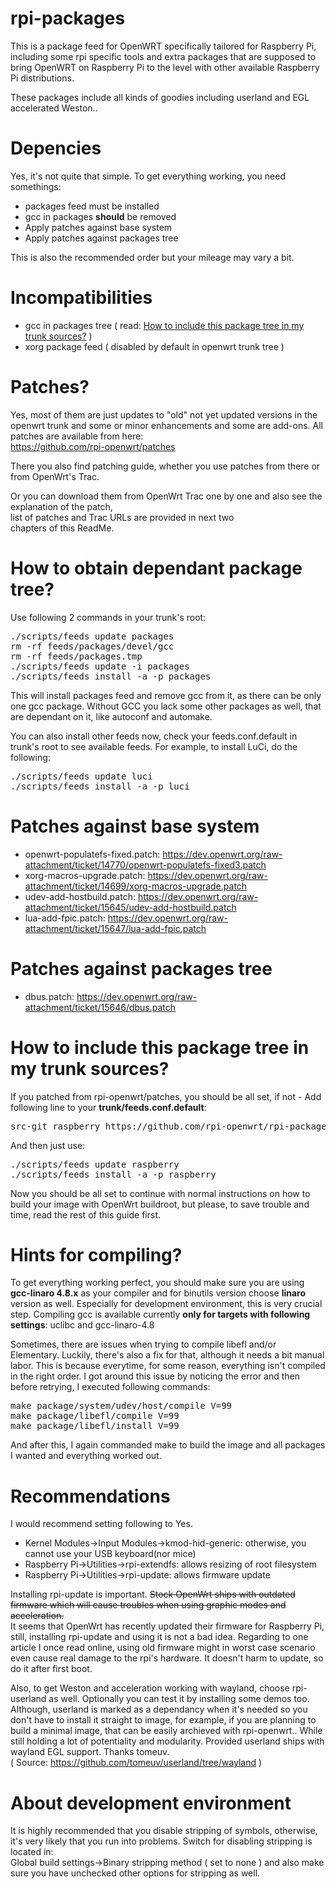 rpi-packages
============

This is a package feed for OpenWRT specifically tailored for Raspberry Pi, including some rpi specific tools and extra packages that are supposed to bring OpenWRT on Raspberry Pi to the level with other available Raspberry Pi distributions.

These packages include all kinds of goodies including userland and EGL accelerated Weston..

Depencies
=========
Yes, it's not quite that simple. To get everything working, you need somethings:<br/>
 * packages feed must be installed<br/>
 * gcc in packages <b>should</b> be removed<br/>
 * Apply patches against base system<br/>
 * Apply patches against packages tree<br />

This is also the recommended order but your mileage may vary a bit.

Incompatibilities
=================
 * gcc in packages tree ( read: <a href="#how-to-include-this-package-tree-in-my-trunk-sources">How to include this package tree in my trunk sources?</a> )<br/>
 * xorg package feed ( disabled by default in openwrt trunk tree )<br/>

Patches?
========
Yes, most of them are just updates to "old" not yet updated versions in the openwrt trunk and some or minor enhancements and some are add-ons. All patches are available from here:<br/>
https://github.com/rpi-openwrt/patches<br/>

There you also find patching guide, whether you use patches from there or from OpenWrt's Trac.

Or you can download them from OpenWrt Trac one by one and also see the explanation of the patch,<br/>
list of patches and Trac URLs are provided in next two<br/>
chapters of this ReadMe.<br/>

How to obtain dependant package tree?
=====================================
Use following 2 commands in your trunk's root:<br/>
<pre>
./scripts/feeds update packages
rm -rf feeds/packages/devel/gcc
rm -rf feeds/packages.tmp
./scripts/feeds update -i packages
./scripts/feeds install -a -p packages
</pre>

This will install packages feed and remove gcc from it, as there can be only one gcc package.
Without GCC you lack some other packages as well, that are dependant on it, like autoconf and automake.

You can also install other feeds now, check your feeds.conf.default in trunk's root to see available feeds.
For example, to install LuCi, do the following:
<pre>
./scripts/feeds update luci
./scripts/feeds install -a -p luci
</pre>

Patches against base system
===========================
 * openwrt-populatefs-fixed.patch: https://dev.openwrt.org/raw-attachment/ticket/14770/openwrt-populatefs-fixed3.patch<br/>
 * xorg-macros-upgrade.patch: https://dev.openwrt.org/raw-attachment/ticket/14699/xorg-macros-upgrade.patch<br/>
 * udev-add-hostbuild.patch: https://dev.openwrt.org/raw-attachment/ticket/15645/udev-add-hostbuild.patch<br/>
 * lua-add-fpic.patch: https://dev.openwrt.org/raw-attachment/ticket/15647/lua-add-fpic.patch<br/>

Patches against packages tree
=============================
 * dbus.patch: https://dev.openwrt.org/raw-attachment/ticket/15646/dbus.patch<br/>

How to include this package tree in my trunk sources?
=====================================================
If you patched from rpi-openwrt/patches, you should be all set, if not - Add following line to your <b>trunk/feeds.conf.default</b>:<br />
<pre>
src-git raspberry https://github.com/rpi-openwrt/rpi-packages.git
</pre>

And then just use:<br />
<pre>
./scripts/feeds update raspberry
./scripts/feeds install -a -p raspberry
</pre>

Now you should be all set to continue with normal instructions on how to build your image with OpenWrt buildroot, but please, to save trouble and time, read the rest of this guide first.
 
Hints for compiling?
====================
To get everything working perfect, you should make sure you are using <b>gcc-linaro 4.8.x</b> as your compiler and for binutils version choose <b>linaro</b> version as well. Especially for development environment, this is very crucial step. Compiling gcc is available currently <b>only for targets with following settings</b>: uclibc and gcc-linaro-4.8

Sometimes, there are issues when trying to compile libefl and/or Elementary. Luckily, there's also a fix for that, although it needs a bit manual labor. This is because everytime, for some reason, everything isn't compiled in the right order. I got around this issue by noticing the error and then before retrying, I executed following commands:<br/>
<pre>
make package/system/udev/host/compile V=99
make package/libefl/compile V=99
make package/libefl/install V=99
</pre>

And after this, I again commanded make to build the image and all packages I wanted and everything worked out.

Recommendations
===============
I would recommend setting following to Yes.<br />
 * Kernel Modules->Input Modules->kmod-hid-generic: otherwise, you cannot use your USB keyboard(nor mice)<br/>
 * Raspberry Pi->Utilities->rpi-extendfs: allows resizing of root filesystem<br />
 * Raspberry Pi->Utilities->rpi-update: allows firmware update<br />

Installing rpi-update is important. <del>Stock OpenWrt ships with outdated firmware which will cause troubles when using graphic modes and acceleration.</del><br/>
It seems that OpenWrt has recently updated their firmware for Raspberry Pi, still, installing rpi-update and using it is not a bad idea. Regarding to one article I once read online, using old firmware might in worst case scenario even cause real damage to the rpi's hardware. It doesn't harm to update, so do it after first boot.

Also, to get Weston and acceleration working with wayland, choose rpi-userland as well.
Optionally you can test it by installing some demos too. Although, userland is marked as a dependancy when it's needed so you don't have to install it straight to image, for example, if you are planning to build a minimal image, that can be easily archieved with rpi-openwrt.. While still holding a lot of potentiality and modularity.
Provided userland ships with wayland EGL support. Thanks tomeuv.<br/>
( Source: https://github.com/tomeuv/userland/tree/wayland )

About development environment
=============================
It is highly recommended that you disable stripping of symbols, otherwise, it's very likely that you run into problems. Switch for disabling stripping is located in:<br/>
Global build settings->Binary stripping method ( set to none )
and also make sure you have unchecked other options for stripping as well.
